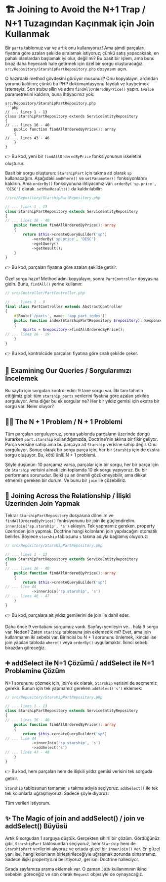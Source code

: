 # 🏗️ Joining to Avoid the N+1 Trap / N+1 Tuzagından Kaçınmak için Join Kullanmak

Bir `parts` tablomuz var ve artık onu kullanıyoruz! Ama şimdi parçaları, fiyatına göre azalan şekilde sıralamak istiyoruz; çünkü satış yapacaksak, en pahalı olanlardan başlamak iyi olur, değil mi? Bu basit bir işlem, ama bunu biraz daha heyecanlı hale getirmek için özel bir sorgu oluşturacağız. `src/Repository/StarshipPartRepository.php` dosyasını açın.

O hazırdaki method gövdesini görüyor musunuz? Onu kopyalayın, ardından yorumu kaldırın; çünkü bu PHP dokümantasyonu faydalı ve kaybetmek istemeyiz. Son stubu silin ve adını `findAllOrderedByPrice()` yapın. `$value` parametresini kaldırın, buna ihtiyacımız yok:

````
src/Repository/StarshipPartRepository.php
```php
// ... lines 1 - 13
class StarshipPartRepository extends ServiceEntityRepository
{
// ... lines 16 - 40
    public function findAllOrderedByPrice(): array
    {
// ... lines 43 - 46
    }
}
````

👉 Bu kod, yeni bir `findAllOrderedByPrice` fonksiyonunun iskeletini oluşturur.

Basit bir sorgu oluşturun: `StarshipPart` için takma ad olarak `sp` kullanacağım. Aşağıdaki `andWhere()` ve `setParameter()` fonksiyonlarını kaldırın. Ama `orderBy()` fonksiyonuna ihtiyacımız var: `orderBy('sp.price', 'DESC')` olarak. `setMaxResults()` da kaldırılabilir:

```php
//src/Repository/StarshipPartRepository.php

// ... lines 1 - 13
class StarshipPartRepository extends ServiceEntityRepository
{
// ... lines 16 - 40
    public function findAllOrderedByPrice(): array
    {
        return $this->createQueryBuilder('sp')
            ->orderBy('sp.price', 'DESC')
            ->getQuery()
            ->getResult();
    }
}
```

👉 Bu kod, parçaları fiyatına göre azalan şekilde getirir.

Özel sorgu hazır! Method adını kopyalayın, sonra `PartController` dosyasına gidin. Bunu, `findAll()` yerine kullanın:

```php
// src/Controller/PartController.php

// ... lines 1 - 9
final class PartController extends AbstractController
{
    #[Route('/parts', name: 'app_part_index')]
    public function index(StarshipPartRepository $repository): Response
    {
        $parts = $repository->findAllOrderedByPrice();
// ... lines 16 - 19
    }
}
```

👉 Bu kod, kontrolcüde parçaları fiyatına göre sıralı şekilde çeker.

## 🔎 Examining Our Queries / Sorgularımızı İncelemek

Bu sayfa için sorguları kontrol edin: 9 tane sorgu var. İlki tam tahmin ettiğimiz gibi: tüm `starship_parts` verilerini fiyatına göre azalan şekilde sorguluyor. Ama diğer bu ek sorgular ne? Her bir yıldız gemisi için ekstra bir sorgu var. Neler oluyor?

## 🕵️‍♂️ The N + 1 Problem / N + 1 Problemi

Tüm parçaları sorguluyoruz, sonra şablonda parçaların üzerinde döngü kurarken `part.starship` kullandığımızda, Doctrine'nin aklına bir fikir geliyor. Parça verisine sahip ama bu parçaya ait `Starship` verisine sahip değil. Onu sorguluyor. Sonuç olarak bir sorgu parça için, her bir `Starship` için de ekstra sorgu oluşuyor. Bu, kötü ünlü N + 1 problemi.

Şöyle düşünün: 10 parçamız varsa, parçalar için bir sorgu, her bir parça için de `Starship` verisini almak için toplamda 10 ek sorgu yapıyoruz. Bu bir performans sorunudur. Belki şu an önemli gözükmeyebilir, ama dikkat etmemiz gereken bir durum. Ve bunu bir `join` ile çözebiliriz.

## 🔗 Joining Across the Relationship / İlişki Üzerinden Join Yapmak

Tekrar `StarshipPartRepository` dosyasına dönelim ve `findAllOrderedByPrice()` fonksiyonunu bir join ile güçlendirelim. `innerJoin('sp.starship', 's')` ekleyin. Tek yapmamız gereken, property üzerinden join yapmak. Doctrine hangi kolonların join yapılacağını otomatik belirler. Böylece `starship` tablosunu `s` takma adıyla bağlamış oluyoruz:

```php
// src/Repository/StarshipPartRepository.php

// ... lines 1 - 13
class StarshipPartRepository extends ServiceEntityRepository
{
// ... lines 16 - 40
    public function findAllOrderedByPrice(): array
    {
        return $this->createQueryBuilder('sp')
// ... line 44
            ->innerJoin('sp.starship', 's')
// ... lines 46 - 47
    }
}
```

👉 Bu kod, parçalara ait yıldız gemilerini de join ile dahil eder.

Daha önce 9 veritabanı sorgumuz vardı. Sayfayı yenileyin ve... hala 9 sorgu var. Neden? Zaten `starship` tablosuna join eklemedik mi? Evet, ama join kullanmanın iki sebebi var. Birincisi bu N + 1 sorununu önlemek, ikincisi ise join yapılan tabloda `where()` veya `orderBy()` uygulamaktır. İkinci sebebi birazdan göreceğiz.

## ➕ addSelect ile N+1 Çözümü / addSelect ile N+1 Problemine Çözüm

N+1 sorununu çözmek için, join'e ek olarak, `Starship` verisini de seçmemiz gerekir. Bunun için tek yapmamız gereken `addSelect('s')` eklemek:

```php
// src/Repository/StarshipPartRepository.php

// ... lines 1 - 13
class StarshipPartRepository extends ServiceEntityRepository
{
// ... lines 16 - 40
    public function findAllOrderedByPrice(): array
    {
        return $this->createQueryBuilder('sp')
// ... line 44
            ->innerJoin('sp.starship', 's')
            ->addSelect('s')
// ... lines 47 - 48
    }
}
```

👉 Bu kod, hem parçaları hem de ilişkili yıldız gemisi verisini tek sorguda getirir.

`Starship` tablosunun tamamını `s` takma adıyla seçiyoruz. `addSelect()` ile tek tek kolonlarla uğraşmıyoruz. Sadece şöyle diyoruz:

Tüm verileri istiyorum.

## ✨ The Magic of join and addSelect() / join ve addSelect() Büyüsü

Artık 9 sorgudan 1 sorguya düştük. Gerçekten sihirli bir çözüm. Gördüğünüz gibi, `StarshipPart` tablosundan seçiyoruz, hem `Starship` hem de `StarshipPart` verilerini alıyoruz ve ortada güzel bir `innerJoin()` var. En güzel yanı ise, hangi kolonların birleştirileceğiyle uğraşmak zorunda olmamamız. Sadece ilişki property’sini belirtiyoruz, gerisini Doctrine hallediyor.

Sırada sayfamıza arama eklemek var. O zaman `JOIN` kullanımının ikinci sebebini göreceğiz ve son olarak `Request` objesiyle de oynayacağız.
